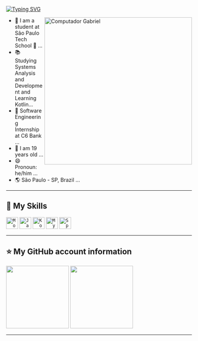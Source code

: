 <!-- ## Hello World!, I am {Gabriel da Silva}! 👋 -->

[![Typing SVG](https://readme-typing-svg.herokuapp.com?font=Roboto&color=6FA4FC&width=350&height=50&lines=Hello+World!,+I'am+Gabriel+👋+...;%f0%9f%92%bb)](https://git.io/typing-svg)

<img src="https://raw.githubusercontent.com/MicaelliMedeiros/micaellimedeiros/master/image/computer-illustration.png" min-width="400px" max-width="400px" width="400px" align="right" alt="Computador Gabriel">

- 🏫 I am a student at São Paulo Tech School 💙 ...
- 📚 Studying Systems Analysis and Development and Learning Kotlin...
- 💼 Software Engineering Internship at C6 Bank ...
- 🧑 I am 19 years old ...
- 😄 Pronoun: he/him ...
- 🌎 São Paulo - SP, Brazil ...

----

## 🚀 My Skills

<code><img height="32" src="https://cdn.jsdelivr.net/gh/devicons/devicon/icons/mongodb/mongodb-original.svg" alt="MongoDB"/></code>
<code><img height="32" src="https://cdn.jsdelivr.net/gh/devicons/devicon/icons/java/java-original.svg" alt="Java"/></code>
<code><img height="32" src="https://cdn.jsdelivr.net/gh/devicons/devicon/icons/kotlin/kotlin-original.svg" alt="Kotlin"/></code>
<code><img height="32" src="https://cdn.jsdelivr.net/gh/devicons/devicon/icons/mysql/mysql-original.svg" alt="MySQL"/></code>
<code><img height="32" src="https://cdn.jsdelivr.net/gh/devicons/devicon/icons/spring/spring-original.svg" alt="Spring"/></code>

----

## ⭐ My GitHub account information
<div>
 <img height="170em" src="https://github-readme-stats.vercel.app/api?username=gabrieldasilvadev&show_icons=true&theme=tokyonight"/>

 <img height="170em" src="https://github-readme-stats.vercel.app/api/top-langs/?username=gabrieldasilvadev&hide=css,shell,php&layout=compact&langs_count=7&theme=tokyonight"/>
    
</div>

----
